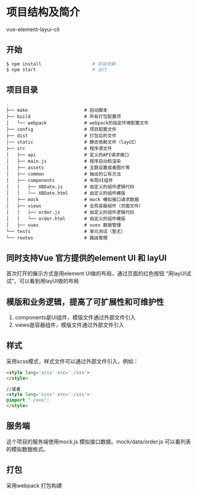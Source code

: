 # 项目结构及简介
vue-element-layui-cli

## 开始

```bash
$ npm install                   # 安装依赖
$ npm start                     # 运行
```

## 项目目录

```
.
├── make                     # 启动脚本
├── build                    # 所有打包配置项
│   └── webpack              # webpack的指定环境配置文件
├── config                   # 项目配置文件
├── dist                     # 打包后的文件
│── static                   # 静态依赖文件（layUI）
├── src                      # 程序源文件
│   ├── api                  # 定义的API请求接口
│   ├── main.js              # 程序启动和渲染
│   ├── assets               # 主题设置或者图片等
│   ├── common               # 抽出的公有方法
│   ├── components           # 布局UI组件
│   │   ├── XBDate.js        # 自定义的组件逻辑代码
│   │   └── XBDate.html      # 自定义的组件模版
│   ├── mock                 # mock 模拟接口请求数据
│   ├── views                # 全局容器组件（页面文件）
│   │   ├── order.js         # 自定义的组件逻辑代码
│   │   └── order.html       # 自定义的组件模版
│   ├── vuex                 # vuex 数据管理
└── tests                    # 单元测试（暂无）
└── routes                   # 路由管理
```

## 同时支持Vue 官方提供的element UI 和 layUI
首次打开的展示方式是用element UI做的布局，通过页面的红色按钮 “用layUI试试”，可以看到用layUI做的布局

## 模版和业务逻辑，提高了可扩展性和可维护性
1. components是UI组件，模版文件通过外部文件引入
2. views是容器组件，模版文件通过外部文件引入

## 样式
采用scss模式，样式文件可以通过外部文件引入，例如：

``` html
<style lang='scss' src='./xxx'>
</style>

//或者
<style lang='scss' src='./xxx'>
@import "./xxx";
</style>
```

## 服务端

这个项目的服务端使用mock.js 模拟接口数据。mock/data/order.js 可以看列表的模拟数据格式。

## 打包
采用webpack 打包构建

